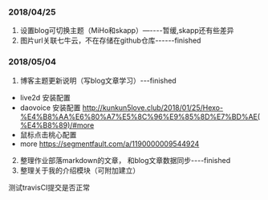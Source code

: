 ### 2018/04/25
1. 设置blog可切换主题（MiHo和skapp）—----暂缓,skapp还有些差异
2. 图片url关联七牛云，不在存储在github仓库------finished

### 2018/05/04

1. 博客主题更新说明（写blog文章学习）---finished
- live2d 安装配置
- daovoice 安装配置 http://kunkun5love.club/2018/01/25/Hexo-%E4%B8%AA%E6%80%A7%E5%8C%96%E9%85%8D%E7%BD%AE(%E4%B8%89)/#more
- 鼠标点击桃心配置
- more https://segmentfault.com/a/1190000009544924

2. 整理作业部落markdown的文章， 和blog文章数据同步----finished
3. 整理关于我的介绍模块（可附加建立）

测试travisCI提交是否正常

